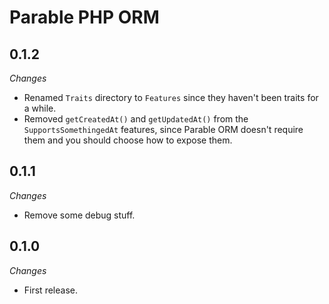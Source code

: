 # Parable PHP ORM

## 0.1.2

_Changes_
- Renamed `Traits` directory to `Features` since they haven't been traits for a while.
- Removed `getCreatedAt()` and `getUpdatedAt()` from the `SupportsSomethingedAt` features, since Parable ORM doesn't require them and you should choose how to expose them.

## 0.1.1

_Changes_
- Remove some debug stuff.

## 0.1.0

_Changes_
- First release.
